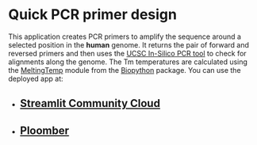 # Quick PCR primer design

This application creates PCR primers to amplify the sequence around a selected position in the **human** genome. It returns the pair of forward and reversed primers and then uses the [UCSC In-Silico PCR tool](https://genome.ucsc.edu/cgi-bin/hgPcr) to check for alignments along the genome.
The Tm temperatures are calculated using the [MeltingTemp](https://biopython.org/docs/1.75/api/Bio.SeqUtils.MeltingTemp.html) module from the [Biopython](https://biopython.org/) package.
You can use the deployed app at:
- ## [Streamlit Community Cloud](primerdesign.streamlit.app)
- ## [Ploomber](https://broken-bird-8238.ploomberapp.io/)
